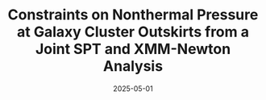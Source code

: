---
title: "Constraints on Nonthermal Pressure at Galaxy Cluster Outskirts from a Joint SPT and XMM-Newton Analysis"
collection: "publications"
category: "co_papers"
permalink: /publications/2025ApJ984L63S
link: https://ui.adsabs.harvard.edu/abs/2025ApJ...984L..63S/abstract
date: 2025-05-01
venue: "The Astrophysical Journal"
citation: "Sarkar, A., McDonald, M., Bleem, L., et al. (2025), The Astrophysical Journal, 984, L63."
---